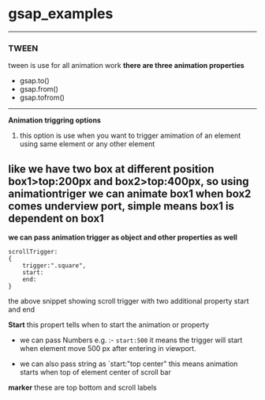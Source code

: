 # gsap_examples
___
### TWEEN
tween is use for all animation work 
**there are three animation properties**

* gsap.to()
* gsap.from()
* gsap.tofrom()
---
**Animation triggring options**

1) this option is use when you want to trigger amimation of an element using same element or any other element 

like we have two box at different position box1>top:200px
and box2>top:400px,
so using animationtriger we can animate box1 when box2 comes underview port, simple means box1 is dependent on box1
---
**we can pass animation trigger as object and other properties as well**

```
scrollTrigger:
{
    trigger:".square",
    start:
    end:
}
```
the above snippet showing scroll trigger with two additional property start and end 

**Start**
this propert tells when to start the animation or property
* we can pass Numbers e.g. :- `start:500`
it means the trigger will start when element move 500 px after entering in viewport.

* we can also pass string as `start:"top center"
this means animation starts when top of element center of scroll bar

**marker**
these are top bottom and scroll labels